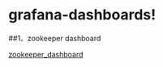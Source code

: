 # grafana-dashboards!

##1、zookeeper dashboard

[zookeeper_dashboard](..\grafana-dashboards\image\zookeeper_dashboard.png)








